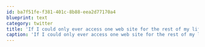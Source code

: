 ```yaml
---
id: ba7f51fe-f381-401c-8b88-eea2d77170a4
blueprint: text
category: twitter
title: 'If I could only ever access one web site for the rest of my life, it would definately be TED.com. So much perspective/insight #TED'
caption: 'If I could only ever access one web site for the rest of my life, it would definately be TED.com. So much perspective/insight <span class="hashtag hashtag_local">#<a href="http://tweettemp.darylchymko.ca/?tag=ted">TED</a>'
---
```

